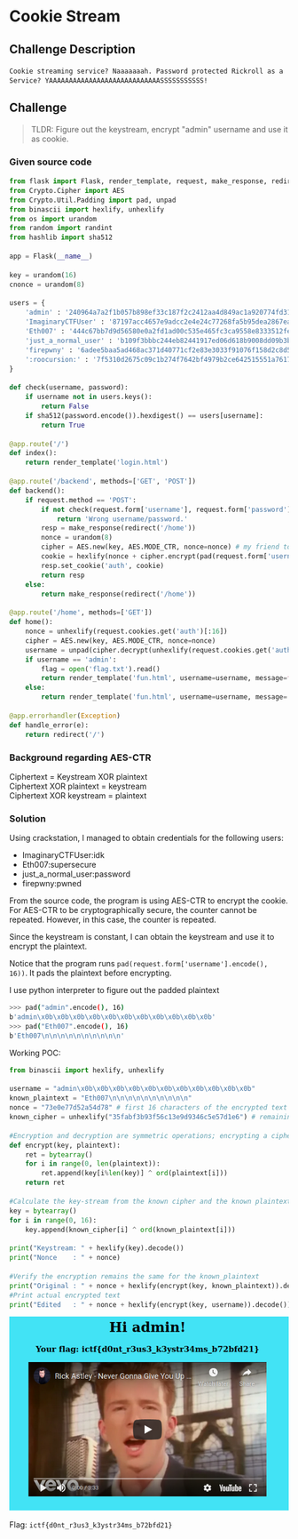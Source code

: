 # Cookie Stream

## Challenge Description
`Cookie streaming service? Naaaaaaah. Password protected Rickroll as a Service? YAAAAAAAAAAAAAAAAAAAAAAAAAAAASSSSSSSSSSS!`

## Challenge
> TLDR: Figure out the keystream, encrypt "admin" username and use it as cookie. 

### Given source code
``` python
from flask import Flask, render_template, request, make_response, redirect
from Crypto.Cipher import AES
from Crypto.Util.Padding import pad, unpad
from binascii import hexlify, unhexlify
from os import urandom
from random import randint
from hashlib import sha512

app = Flask(__name__)

key = urandom(16)
cnonce = urandom(8)

users = {
    'admin' : '240964a7a2f1b057b898ef33c187f2c2412aa4d849ac1a920774fd317000d33ebb8b0064834ed1f8a74763df4e95cd8c8be3a154b46929c3969ce323db69b81f',
    'ImaginaryCTFUser' : '87197acc4657e9adcc2e4e24c77268fa5b95dea2867eacd493a0478a0c493420bfb2280c7e4e579a604e0a243f74a36a8931edf71b088add09537e54b11ce326',
    'Eth007' : '444c67bb7d9d56580e0a2fd1ad00c535e465fc3ca9558e8333512fe65ff971a3dfb6b08f48ea4f91f8e8b55887ec3f0d7634a8df98e636a4134628c95a8f0ebf',
    'just_a_normal_user' : 'b109f3bbbc244eb82441917ed06d618b9008dd09b3befd1b5e07394c706a8bb980b1d7785e5976ec049b46df5f1326af5a2ea6d103fd07c95385ffab0cacbc86',
    'firepwny' : '6adee5baa5ad468ac371d40771cf2e83e3033f91076f158d2c8d5d7be299adfce15247067740edd428ef596006d6eaa843b36cc109618e0a1cae843b6eed5c29',
    ':roocursion:' : '7f5310d2675c09c1b274f7642bf4979b2ce642515551a7617d155033e77ecfd53dede33ee541adde2f1072739696d0138d1b2f90c9ecc596095fa43b759e9baa',
}

def check(username, password):
    if username not in users.keys():
        return False
    if sha512(password.encode()).hexdigest() == users[username]:
        return True

@app.route('/')
def index():
    return render_template('login.html')

@app.route('/backend', methods=['GET', 'POST'])
def backend():
    if request.method == 'POST':
        if not check(request.form['username'], request.form['password']):
            return 'Wrong username/password.'
        resp = make_response(redirect('/home'))
        nonce = urandom(8)
        cipher = AES.new(key, AES.MODE_CTR, nonce=nonce) # my friend told me that cbc had some weird bit flipping attack? ctr sounds way cooler anyways
        cookie = hexlify(nonce + cipher.encrypt(pad(request.form['username'].encode(), 16)))
        resp.set_cookie('auth', cookie)
        return resp
    else:
        return make_response(redirect('/home'))

@app.route('/home', methods=['GET'])
def home():
    nonce = unhexlify(request.cookies.get('auth')[:16])
    cipher = AES.new(key, AES.MODE_CTR, nonce=nonce)
    username = unpad(cipher.decrypt(unhexlify(request.cookies.get('auth')[16:])), 16).decode()
    if username == 'admin':
        flag = open('flag.txt').read()
        return render_template('fun.html', username=username, message=f'Your flag: {flag}')
    else:
        return render_template('fun.html', username=username, message='Only the admin user can view the flag.')

@app.errorhandler(Exception)
def handle_error(e):
    return redirect('/')
```

### Background regarding AES-CTR
Ciphertext = Keystream XOR plaintext <br />
Ciphertext XOR plaintext = keystream <br />
Ciphertext XOR keystream = plaintext <br />

### Solution
Using crackstation, I managed to obtain credentials for the following users:
- ImaginaryCTFUser:idk
- Eth007:supersecure
- just_a_normal_user:password
- firepwny:pwned

From the source code, the program is using AES-CTR to encrypt the cookie. For AES-CTR to be cryptographically secure, the counter cannot be repeated. However, in this case, the counter is repeated.

Since the keystream is constant, I can obtain the keystream and use it to encrypt the plaintext.

Notice that the program runs `pad(request.form['username'].encode(), 16))`. It pads the plaintext before encrypting.

I use python interpreter to figure out the padded plaintext
``` bash
>>> pad("admin".encode(), 16)
b'admin\x0b\x0b\x0b\x0b\x0b\x0b\x0b\x0b\x0b\x0b\x0b'
>>> pad("Eth007".encode(), 16)
b'Eth007\n\n\n\n\n\n\n\n\n\n'
```

Working POC:
``` python
from binascii import hexlify, unhexlify

username = "admin\x0b\x0b\x0b\x0b\x0b\x0b\x0b\x0b\x0b\x0b\x0b"
known_plaintext = "Eth007\n\n\n\n\n\n\n\n\n\n"
nonce = "73e0e77d52a54d78" # first 16 characters of the encrypted text is nonce
known_cipher = unhexlify("35fabf3b93f56c13e9d9346c5e57d1e6") # remaining characters are the encrypted username

#Encryption and decryption are symmetric operations; encrypting a ciphertext will reveal its value
def encrypt(key, plaintext):
    ret = bytearray()
    for i in range(0, len(plaintext)):
        ret.append(key[i%len(key)] ^ ord(plaintext[i]))
    return ret

#Calculate the key-stream from the known cipher and the known plaintext
key = bytearray()
for i in range(0, 16):
    key.append(known_cipher[i] ^ ord(known_plaintext[i]))

print("Keystream: " + hexlify(key).decode())
print("Nonce    : " + nonce)

#Verify the encryption remains the same for the known_plaintext
print("Original : " + nonce + hexlify(encrypt(key, known_plaintext)).decode())
#Print actual encrypted text
print("Edited   : " + nonce + hexlify(encrypt(key, username)).decode())
```
<p align="center">
    <kbd><img src="images/CookieStream-1.png" caption="Challenge" /></kbd><br/>
</p>

Flag: `ictf{d0nt_r3us3_k3ystr34ms_b72bfd21}`



